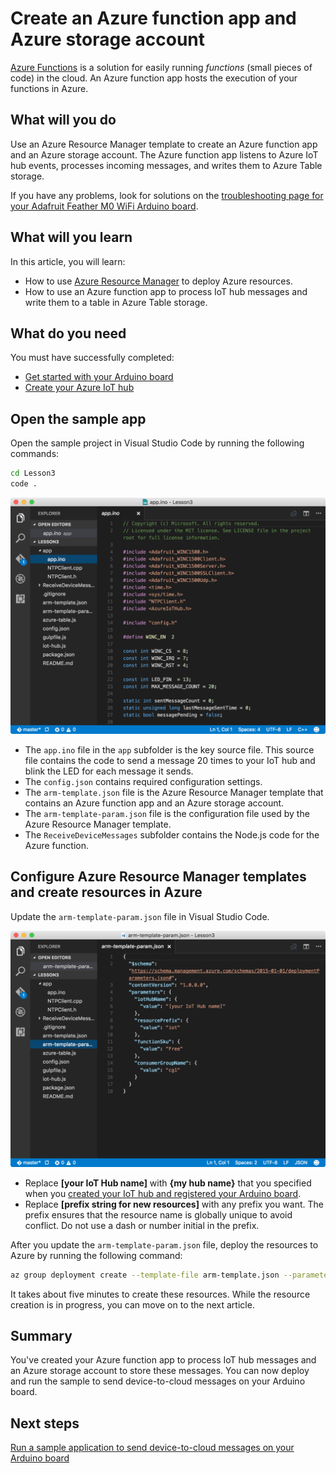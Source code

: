 <properties
    pageTitle="Create an Azure function app and storage account | Azure"
    description="The Azure function app listens to Azure IoT hub events, processes incoming messages, and writes them to Azure Table storage."
    services="iot-hub"
    documentationcenter=""
    author="shizn"
    manager="timtl"
    tags=""
    keywords="storing data in the cloud, data stored in cloud, iot cloud service" />
<tags
    ms.assetid="9c8f4cd1-9511-4601-ad7e-51761a986753"
    ms.service="iot-hub"
    ms.devlang="arduino"
    ms.topic="article"
    ms.tgt_pltfrm="na"
    ms.workload="na"
    ms.date="11/13/2016"
    wacn.date=""
    ms.author="xshi" />

# Create an Azure function app and Azure storage account
[Azure Functions](/documentation/articles/functions-overview/) is a solution for easily running *functions* (small pieces of code) in the cloud. An Azure function app hosts the execution of your functions in Azure.

## What will you do
Use an Azure Resource Manager template to create an Azure function app and an Azure storage account. The Azure function app listens to Azure IoT hub events, processes incoming messages, and writes them to Azure Table storage.

If you have any problems, look for solutions on the [troubleshooting page for your Adafruit Feather M0 WiFi Arduino board](/documentation/articles/iot-hub-adafruit-feather-m0-wifi-kit-arduino-troubleshooting/).

## What will you learn
In this article, you will learn:
* How to use [Azure Resource Manager](/documentation/articles/resource-group-overview/) to deploy Azure resources.
* How to use an Azure function app to process IoT hub messages and write them to a table in Azure Table storage.

## What do you need
You must have successfully completed:
- [Get started with your Arduino board][get-started]
- [Create your Azure IoT hub][create-iot-hub]

## Open the sample app
Open the sample project in Visual Studio Code by running the following commands:

```bash
cd Lesson3
code .
```

![Repo structure][repo-structure]

* The `app.ino` file in the `app` subfolder is the key source file. This source file contains the code to send a message 20 times to your IoT hub and blink the LED for each message it sends.
* The `config.json` contains required configuration settings.
* The `arm-template.json` file is the Azure Resource Manager template that contains an Azure function app and an Azure storage account.
* The `arm-template-param.json` file is the configuration file used by the Azure Resource Manager template.
* The `ReceiveDeviceMessages` subfolder contains the Node.js code for the Azure function.

## Configure Azure Resource Manager templates and create resources in Azure
Update the `arm-template-param.json` file in Visual Studio Code.

![Azure Resource Manager template parameters][arm-template-params]

* Replace **[your IoT Hub name]** with **{my hub name}** that you specified when you [created your IoT hub and registered your Arduino board][created-iot-hub-and-registered-arduino-board].
* Replace **[prefix string for new resources]** with any prefix you want. The prefix ensures that the resource name is globally unique to avoid conflict. Do not use a dash or number initial in the prefix.

After you update the `arm-template-param.json` file, deploy the resources to Azure by running the following command:

```bash
az group deployment create --template-file arm-template.json --parameters @arm-template-param.json -g iot-sample
```

It takes about five minutes to create these resources. While the resource creation is in progress, you can move on to the next article.

## Summary
You've created your Azure function app to process IoT hub messages and an Azure storage account to store these messages. You can now deploy and run the sample to send device-to-cloud messages on your Arduino board.

## Next steps
[Run a sample application to send device-to-cloud messages on your Arduino board][send-device-to-cloud-messages]

<!-- Images and links -->

[get-started]: /documentation/articles/iot-hub-adafruit-feather-m0-wifi-kit-arduino-get-started/
[create-iot-hub]: /documentation/articles/iot-hub-adafruit-feather-m0-wifi-kit-arduino-lesson2-prepare-azure-iot-hub/
[repo-structure]: ./media/iot-hub-adafruit-feather-m0-wifi-lessons/lesson3/repo_structure_c.png
[arm-template-params]: ./media/iot-hub-adafruit-feather-m0-wifi-lessons/lesson3/arm_para_arduino.png
[created-iot-hub-and-registered-arduino-board]: /documentation/articles/iot-hub-adafruit-feather-m0-wifi-kit-arduino-lesson2-prepare-azure-iot-hub/
[send-device-to-cloud-messages]: /documentation/articles/iot-hub-adafruit-feather-m0-wifi-kit-arduino-lesson3-run-azure-blink/